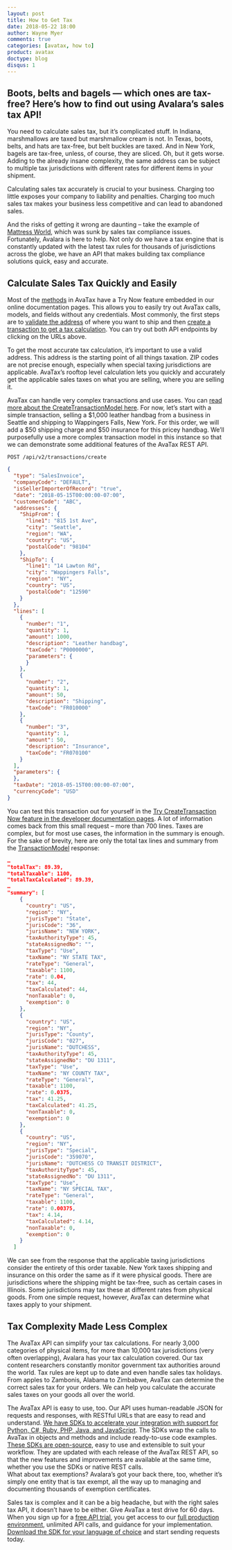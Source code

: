 ```yaml
---
layout: post
title: How to Get Tax
date: 2018-05-22 18:00
author: Wayne Myer
comments: true
categories: [avatax, how to]
product: avatax
doctype: blog
disqus: 1
---
```


<h2>Boots, belts and bagels — which ones are tax-free? Here’s how to find out using Avalara’s sales tax API!</h2>
You need to calculate sales tax, but it’s complicated stuff. In Indiana, marshmallows are taxed but marshmallow cream is not. In Texas, boots, belts, and hats are tax-free, but belt buckles are taxed. And in New York, bagels are tax-free, unless, of course, they are sliced. Oh, but it gets worse. Adding to the already insane complexity, the same address can be subject to multiple tax jurisdictions with different rates for different items in your shipment. 

Calculating sales tax accurately is crucial to your business. Charging too little exposes your company to liability and penalties. Charging too much sales tax makes your business less competitive and can lead to abandoned sales. 

And the risks of getting it wrong are daunting – take the example of <a href="https://www.bizjournals.com/portland/news/2012/01/04/mattress-world-sunk-by-washington-tax.html" target="_blank">Mattress World</a>, which was sunk by sales tax compliance issues. Fortunately, Avalara is here to help. Not only do we have a tax engine that is constantly updated with the latest tax rules for thousands of jurisdictions across the globe, we have an API that makes building tax compliance solutions quick, easy and accurate.
<h2>Calculate Sales Tax Quickly and Easily</h2>
Most of the <a href="https://developer.avalara.com/api-reference/avatax/rest/v2/methods/Transactions/CreateTransaction/" target="_blank">methods</a> in AvaTax have a Try Now feature embedded in our online documentation pages. This allows you to easily try out AvaTax calls, models, and fields without any credentials. Most commonly, the first steps are to <a href="https://developer.avalara.com/api-reference/avatax/rest/v2/methods/Addresses/ResolveAddressPost/" target="_blank">validate the address</a> of where you want to ship and then <a href="https://developer.avalara.com/api-reference/avatax/rest/v2/methods/Transactions/CreateTransaction/" target="_blank">create a transaction to get a tax calculation</a>. You can try out both API endpoints by clicking on the URLs above. 

To get the most accurate tax calculation, it’s important to use a valid address. This address is the starting point of all things taxation. ZIP codes are not precise enough, especially when special taxing jurisdictions are applicable. AvaTax’s rooftop level calculation lets you quickly and accurately get the applicable sales taxes on what you are selling, where you are selling it. 

AvaTax can handle very complex transactions and use cases. You can <a href="https://developer.avalara.com/api-reference/avatax/rest/v2/models/CreateTransactionModel/" target="_blank">read more about the CreateTransactionModel here</a>. For now, let’s start with a simple transaction, selling a $1,000 leather handbag from a business in Seattle and shipping to Wappingers Falls, New York. For this order, we will add a $50 shipping charge and $50 insurance for this pricey handbag. We’ll purposefully use a more complex transaction model in this instance so that we can demonstrate some additional features of the AvaTax REST API. 

`POST /api/v2/transactions/create`
```json
{
  "type": "SalesInvoice",
  "companyCode": "DEFAULT",
  "isSellerImporterOfRecord": "true",
  "date": "2018-05-15T00:00:00-07:00",
  "customerCode": "ABC",  
  "addresses": {
    "ShipFrom": {
      "line1": "815 1st Ave",
      "city": "Seattle",
      "region": "WA",
      "country": "US",
      "postalCode": "98104"
    },
    "ShipTo": {
      "line1": "14 Lawton Rd",
      "city": "Wappingers Falls",
      "region": "NY",
      "country": "US",
      "postalCode": "12590"
    }
  },
  "lines": [
    {
      "number": "1",
      "quantity": 1,
      "amount": 1000,
      "description": "Leather handbag",
      "taxCode": "P0000000",      
      "parameters": {
      }
    },
    {
      "number": "2",
      "quantity": 1,
      "amount": 50,
      "description": "Shipping",
      "taxCode": "FR010000"
    },
    {
      "number": "3",
      "quantity": 1,
      "amount": 50,
      "description": "Insurance",
      "taxCode": "FR070100"
    }
  ],
  "parameters": {   
  },
  "taxDate": "2018-05-15T00:00:00-07:00",
  "currencyCode": "USD"
}
```

You can test this transaction out for yourself in the <a href="https://developer.avalara.com/api-reference/avatax/rest/v2/methods/Transactions/CreateTransaction/" target="_blank">Try CreateTransaction Now feature in the developer documentation pages</a>. A lot of information comes back from this small request – more than 700 lines. Taxes are complex, but for most use cases, the information in the summary is enough. For the sake of brevity, here are only the total tax lines and summary from the <a href="https://developer.avalara.com/api-reference/avatax/rest/v2/models/TransactionModel" target="_blank">TransactionModel</a> response:
```json
…
"totalTax": 89.39,
"totalTaxable": 1100,
"totalTaxCalculated": 89.39,
…
"summary": [
    {
      "country": "US",
      "region": "NY",
      "jurisType": "State",
      "jurisCode": "36",
      "jurisName": "NEW YORK",
      "taxAuthorityType": 45,
      "stateAssignedNo": "",
      "taxType": "Use",
      "taxName": "NY STATE TAX",
      "rateType": "General",
      "taxable": 1100,
      "rate": 0.04,
      "tax": 44,
      "taxCalculated": 44,
      "nonTaxable": 0,
      "exemption": 0
    },
    {
      "country": "US",
      "region": "NY",
      "jurisType": "County",
      "jurisCode": "027",
      "jurisName": "DUTCHESS",
      "taxAuthorityType": 45,
      "stateAssignedNo": "DU 1311",
      "taxType": "Use",
      "taxName": "NY COUNTY TAX",
      "rateType": "General",
      "taxable": 1100,
      "rate": 0.0375,
      "tax": 41.25,
      "taxCalculated": 41.25,
      "nonTaxable": 0,
      "exemption": 0
    },
    {
      "country": "US",
      "region": "NY",
      "jurisType": "Special",
      "jurisCode": "359070",
      "jurisName": "DUTCHESS CO TRANSIT DISTRICT",
      "taxAuthorityType": 45,
      "stateAssignedNo": "DU 1311",
      "taxType": "Use",
      "taxName": "NY SPECIAL TAX",
      "rateType": "General",
      "taxable": 1100,
      "rate": 0.00375,
      "tax": 4.14,
      "taxCalculated": 4.14,
      "nonTaxable": 0,
      "exemption": 0
    }
  ] 
```  
We can see from the response that the applicable taxing jurisdictions consider the entirety of this order taxable. New York taxes shipping and insurance on this order the same as if it were physical goods. There are jurisdictions where the shipping might be tax-free, such as certain cases in Illinois. Some jurisdictions may tax these at different rates from physical goods. From one simple request, however, AvaTax can determine what taxes apply to your shipment. 
<h2>Tax Complexity Made Less Complex</h2>
The AvaTax API can simplify your tax calculations. For nearly 3,000 categories of physical items, for more than 10,000 tax jurisdictions (very often overlapping), Avalara has your tax calculation covered. Our tax content researchers constantly monitor government tax authorities around the world. Tax rules are kept up to date and even handle sales tax holidays. From apples to Zambonis, Alabama to Zimbabwe, AvaTax can determine the correct sales tax for your orders. We can help you calculate the accurate sales taxes on your goods all over the world. 

The AvaTax API is easy to use, too. Our API uses human-readable JSON for requests and responses, with RESTful URLs that are easy to read and understand. <a href="https://developer.avalara.com/sdk/" target="_blank">We have SDKs to accelerate your integration with support for Python, C#, Ruby, PHP, Java, and JavaScript</a>. The SDKs wrap the calls to AvaTax in objects and methods and include ready-to-use code examples. <a href="https://github.com/avadev" target="_blank">These SDKs are open-source</a>, easy to use and extensible to suit your workflow. They are updated with each release of the AvaTax REST API, so that the new features and improvements are available at the same time, whether you use the SDKs or native REST calls.  
What about tax exemptions? Avalara’s got your back there, too, whether it’s simply one entity that is tax exempt, all the way up to managing and documenting thousands of exemption certificates.

Sales tax is complex and it can be a big headache, but with the right sales tax API, it doesn’t have to be either. Give AvaTax a test drive for 60 days. When you sign up for a <a href="https://developer.avalara.com/avatax/signup/" target="_blank">free API trial</a>, you get access to our <a href="https://rest.avatax.com/" target="_blank">full production environment</a>, unlimited API calls, and guidance for your implementation. <a href="https://developer.avalara.com/sdk/" target="_blank">Download the SDK for your language of choice</a> and start sending requests today. 

